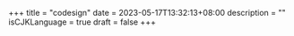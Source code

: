 +++
title = "codesign"
date = 2023-05-17T13:32:13+08:00
description = ""
isCJKLanguage = true
draft = false
+++